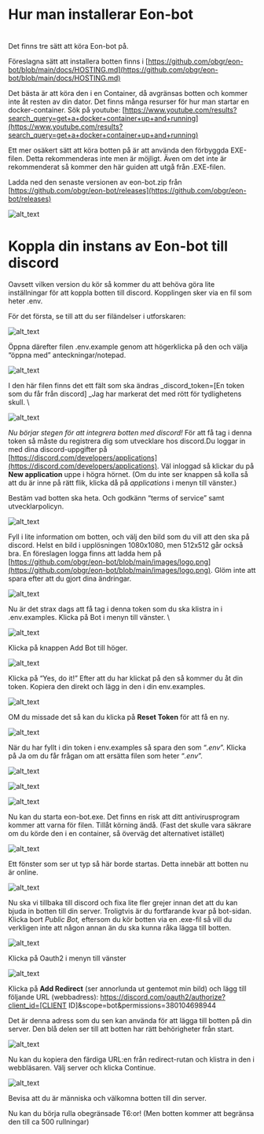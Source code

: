 # Hur man installerar Eon-bot


#  
Det finns tre sätt att köra Eon-bot på.

Föreslagna sätt att installera botten finns i [https://github.com/obgr/eon-bot/blob/main/docs/HOSTING.md](https://github.com/obgr/eon-bot/blob/main/docs/HOSTING.md)

Det bästa är att köra den i en Container, då avgränsas botten och kommer inte åt resten av din dator. Det finns många resurser för hur man startar en docker-container. Sök på youtube: 
[https://www.youtube.com/results?search_query=get+a+docker+container+up+and+running](https://www.youtube.com/results?search_query=get+a+docker+container+up+and+running) 
 
Ett mer osäkert sätt att köra botten på är att använda den förbyggda EXE-filen. Detta rekommenderas inte men är möjligt. Även om det inte är rekommenderat så kommer den här guiden att utgå från .EXE-filen.

Ladda ned den senaste versionen av eon-bot.zip från [https://github.com/obgr/eon-bot/releases](https://github.com/obgr/eon-bot/releases)


![alt_text](images/image1.png "image_tooltip")



# Koppla din instans av Eon-bot till discord

Oavsett vilken version du kör så kommer du att behöva göra lite inställningar för att koppla botten till discord. Kopplingen sker via en fil som heter .env. 

För det första, se till att du ser filändelser i utforskaren: 

![alt_text](images/image2.png "image_tooltip")


Öppna därefter filen .env.example genom att högerklicka på den och välja “öppna med”  anteckningar/notepad.


![alt_text](images/image3.png "image_tooltip")


I den här filen finns det ett fält som ska ändras _discord_token=[En token som du får från discord] _Jag har markerat det med rött för tydlighetens skull. \


![alt_text](images/image4.png "image_tooltip")


_Nu börjar stegen för att integrera botten med discord!_ För att få tag i denna token så måste du registrera dig som utvecklare hos discord.Du loggar in med dina discord-uppgifter på [https://discord.com/developers/applications](https://discord.com/developers/applications). Väl inloggad så klickar du på **New application** uppe i högra hörnet. (Om du inte ser knappen så kolla så att du är inne på rätt flik, klicka då på _applications_ i menyn till vänster.)

Bestäm vad botten ska heta. Och godkänn “terms of service” samt utvecklarpolicyn.

![alt_text](images/image5.png "image_tooltip")


Fyll i lite information om botten, och välj den bild som du vill att den ska på discord. Helst en bild i upplösningen 1080x1080, men 512x512 går också bra. En föreslagen logga finns att ladda hem på [https://github.com/obgr/eon-bot/blob/main/images/logo.png](https://github.com/obgr/eon-bot/blob/main/images/logo.png). Glöm inte att spara efter att du gjort dina ändringar.


![alt_text](images/image6.png "image_tooltip")


Nu är det strax dags att få tag i denna token som du ska klistra in i .env.examples. Klicka på Bot i menyn till vänster. \


![alt_text](images/image7.png "image_tooltip")


Klicka på knappen Add Bot till höger.


![alt_text](images/image8.png "image_tooltip")


Klicka på “Yes, do it!” Efter att du har klickat  på den så kommer du åt din token. Kopiera den direkt och lägg in den i din env.examples. 


![alt_text](images/image9.png "image_tooltip")


OM du missade det så kan du klicka på **Reset Token** för att få en ny.


![alt_text](images/image10.png "image_tooltip")


När du har fyllt i din token i env.examples så spara den som “_.env_”. Klicka på Ja om du får frågan om att ersätta filen som heter “_.env_”.


![alt_text](images/image11.png "image_tooltip")


![alt_text](images/image12.png "image_tooltip")


![alt_text](images/image13.png "image_tooltip")


Nu kan du starta eon-bot.exe. Det finns en risk att ditt antivirusprogram kommer att varna för filen. Tillåt körning ändå. (Fast det skulle vara säkrare om du körde den i en container, så överväg det alternativet istället)


![alt_text](images/image14.png "image_tooltip")


Ett fönster som ser ut typ så här borde startas. Detta innebär att botten nu är online. 


![alt_text](images/image15.png "image_tooltip")


Nu ska vi tillbaka till discord och fixa lite fler grejer innan det att du kan bjuda in botten till din server. Troligtvis är du fortfarande kvar på bot-sidan. Klicka bort _Public Bot,_ eftersom du kör botten via en .exe-fil så vill du verkligen inte att någon annan än du ska kunna råka lägga till botten. 


![alt_text](images/image16.png "image_tooltip")


Klicka på Oauth2 i menyn till vänster


![alt_text](images/image17.png "image_tooltip")


Klicka på **Add Redirect** (ser annorlunda ut gentemot min bild) och lägg till följande URL (webbadress): https://discord.com/oauth2/authorize?client_id=[CLIENT ID]&scope=bot&permissions=380104698944

Det är denna adress som du sen kan använda för att lägga till botten på din server. Den blå delen ser till att botten har rätt behörigheter från start. 


![alt_text](images/image18.png "image_tooltip")


Nu kan du kopiera den färdiga URL:en från redirect-rutan och klistra in den i webbläsaren. Välj server och klicka Continue.


![alt_text](images/image19.png "image_tooltip")


Bevisa att du är människa och välkomna botten till din server. 

Nu kan du börja rulla obegränsade T6:or! (Men botten kommer att begränsa den till ca 500 rullningar)
